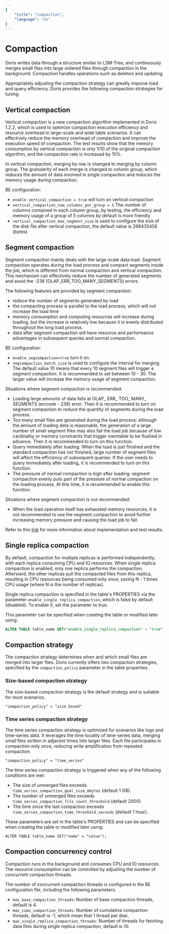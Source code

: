 ```yaml
---
{
    "title": "Compaction",
    "language": "en"
}
---
```


<!-- 
Licensed to the Apache Software Foundation (ASF) under one
or more contributor license agreements.  See the NOTICE file
distributed with this work for additional information
regarding copyright ownership.  The ASF licenses this file
to you under the Apache License, Version 2.0 (the
"License"); you may not use this file except in compliance
with the License.  You may obtain a copy of the License at

  http://www.apache.org/licenses/LICENSE-2.0

Unless required by applicable law or agreed to in writing,
software distributed under the License is distributed on an
"AS IS" BASIS, WITHOUT WARRANTIES OR CONDITIONS OF ANY
KIND, either express or implied.  See the License for the
specific language governing permissions and limitations
under the License.
-->


# Compaction

Doris writes data through a structure similar to LSM-Tree, and continuously merges small files into large ordered files through compaction in the background. Compaction handles operations such as deletion and updating. 

Appropriately adjusting the compaction strategy can greatly improve load and query efficiency. Doris provides the following compaction strategies for tuning:


## Vertical compaction

Vertical compaction is a new compaction algorithm implemented in Doris 1.2.2, which is used to optimize compaction execution efficiency and resource overhead in large-scale and wide table scenarios. It can effectively reduce the memory overhead of compaction and improve the execution speed of compaction. The test results show that the memory consumption by vertical compaction is only 1/10 of the original compaction algorithm, and the compaction rate is increased by 15%.

In vertical compaction, merging by row is changed to merging by column group. The granularity of each merge is changed to column group, which reduces the amount of data involved in single compaction and reduces the memory usage during compaction.

BE configuration:
- `enable_vertical_compaction = true` will turn on vertical compaction
- `vertical_compaction_num_columns_per_group = 5` The number of columns contained in each column group, by testing, the efficiency and memory usage of a group of 5 columns by default is more friendly
- `vertical_compaction_max_segment_size` is used to configure the size of the disk file after vertical compaction, the default value is 268435456 (bytes)


## Segment compaction

Segment compaction mainly deals with the large-scale data load. Segment compaction operates during the load process and compact segments inside the job, which is different from normal compaction and vertical compaction. This mechanism can effectively reduce the number of generated segments and avoid the -238 (OLAP_ERR_TOO_MANY_SEGMENTS) errors.

The following features are provided by segment compaction:
- reduce the number of segments generated by load
- the compacting process is parallel to the load process, which will not increase the load time
- memory consumption and computing resources will increase during loading, but the increase is relatively low because it is evenly distributed throughout the long load process.
- data after segment compaction will have resource and performance advantages in subsequent queries and normal compaction.

BE configuration:
- `enable_segcompaction=true` turn it on.
- `segcompaction_batch_size` is used to configure the interval for merging. The default value 10 means that every 10 segment files will trigger a segment compaction. It is recommended to set between 10 - 30. The larger value will increase the memory usage of segment compaction.

Situations where segment compaction is recommended:

- Loading large amounts of data fails at OLAP_ ERR_ TOO_ MANY_ SEGMENTS (errcode - 238) error. Then it is recommended to turn on segment compaction to reduce the quantity of segments during the load process.
- Too many small files are generated during the load process: although the amount of loading data is reasonable, the generation of a large number of small segment files may also fail the load job because of low cardinality or memory constraints that trigger memtable to be flushed in advance. Then it is recommended to turn on this function.
- Query immediately after loading. When the load is just finished and the standard compaction has not finished, large number of segment files will affect the efficiency of subsequent queries. If the user needs to query immediately after loading, it is recommended to turn on this function.
- The pressure of normal compaction is high after loading: segment compaction evenly puts part of the pressure of normal compaction on the loading process. At this time, it is recommended to enable this function.

Situations where segment compaction is not recommended:
- When the load operation itself has exhausted memory resources, it is not recommended to use the segment compaction to avoid further increasing memory pressure and causing the load job to fail.

Refer to this [link](https://github.com/apache/doris/pull/12866) for more information about implementation and test results.

## Single replica compaction

By default, compaction for multiple replicas is performed independently, with each replica consuming CPU and IO resources. When single replica compaction is enabled, only one replica performs the compaction. Afterward, the other replicas pull the compacted files from this replica, resulting in CPU resources being consumed only once, saving N - 1 times CPU usage (where N is the number of replicas).

Single replica compaction is specified in the table's PROPERTIES via the parameter `enable_single_replica_compaction`, which is false by default (disabled). To enable it, set the parameter to true.

This parameter can be specified when creating the table or modified later using:
```sql
ALTER TABLE table_name SET("enable_single_replica_compaction" = "true");
```

## Compaction strategy

The compaction strategy determines when and which small files are merged into larger files. Doris currently offers two compaction strategies, specified by the `compaction_policy` parameter in the table properties.

### Size-based compaction strategy

The size-based compaction strategy is the default strategy and is suitable for most scenarios.
```
"compaction_policy" = "size_based"
```

### Time series compaction strategy

The time series compaction strategy is optimized for scenarios like logs and time-series data. It leverages the time locality of time-series data, merging small files written in adjacent times into larger files. Each file participates in compaction only once, reducing write amplification from repeated compaction.

```
"compaction_policy" = "time_series"
```

The time series compaction strategy is triggered when any of the following conditions are met:
- The size of unmerged files exceeds `time_series_compaction_goal_size_mbytes` (default 1 GB).
- The number of unmerged files exceeds `time_series_compaction_file_count_threshold` (default 2000).
- The time since the last compaction exceeds `time_series_compaction_time_threshold_seconds` (default 1 hour).

These parameters are set in the table's PROPERTIES and can be specified when creating the table or modified later using:
```
ALTER TABLE table_name SET("name" = "value");
```

## Compaction concurrency control

Compaction runs in the background and consumes CPU and IO resources. The resource consumption can be controlled by adjusting the number of concurrent compaction threads.

The number of concurrent compaction threads is configured in the BE configuration file, including the following parameters:
- `max_base_compaction_threads`: Number of base compaction threads, default is 4.
- `max_cumu_compaction_threads`: Number of cumulative compaction threads, default is -1, which mean that 1 thread per disk.
- `max_single_replica_compaction_threads`: Number of threads for fetching data files during single replica compaction, default is 10.
